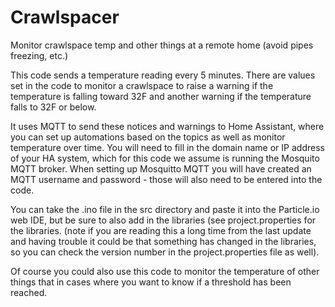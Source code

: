 # Crawlspacer
Monitor crawlspace temp and other things at a remote home (avoid pipes freezing, etc.)

This code sends a temperature reading every 5 minutes.  There are values set in the code
to monitor a crawlspace to raise a warning if the temperature is falling toward 32F
and another warning if the temperature falls to 32F or below. 

It uses MQTT to send these notices and warnings to Home Assistant, where you can set
up automations based on the topics as well as monitor temperature over time.
You will need to fill in the domain name or IP address of your HA system, which for this code
we assume is running the Mosquito MQTT broker.  When setting up Mosquitto MQTT you will have
created an MQTT username and password - those will also need to be entered into the code.  

You can take the .ino file in the src directory and paste it into the Particle.io web IDE,
but be sure to also add in the libraries (see project.properties for the libraries. (note
if you are reading this a long time from the last update and having trouble it could be
that something has changed in the libraries, so you can check the version number in
the project.properties file as well).

Of course you could also use this code to monitor the temperature of other things that
in cases where you want to know if a threshold has been reached.


